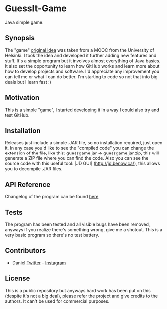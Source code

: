 # GuessIt-Game

Java simple game.

## Synopsis

The "game" [original idea](https://github.com/dfzunigah/GuessIt-Game/releases/tag/v1.0.0) was taken from a MOOC from the University of Helsinki. I took the idea and developed it further adding new features and stuff. It's a simple program but it involves almost everything of Java basics. It also set the opportunity to learn how GitHub works and learn more about how to develop projects and software. I'd appreciate any improvement you can tell me or what I can do better. I'm starting to code so not that into big deals but I learn fast :)

## Motivation

This is a simple "game", I started developing it in a way I could also try and test GitHub.

## Installation

Releases just include a simple .JAR file, so no installation required, just open it. In any case you'd like to see the "compiled code" you can change the extension of the file, like this: guessgame.jar -> guessgame.jar.zip, this will generate a ZIP file where you can find the code. Also you can see the source code with this useful tool: [JD GUI] (http://jd.benow.ca/), this allows you to decompile .JAR files.

## API Reference

Changelog of the program can be found [here](https://github.com/dfzunigah/GuessIt-Game/blob/master/Changelog.pdf)

## Tests

The program has been tested and all visible bugs have been removed, anyways if you realize there's something wrong, give me a shotout. This is a very basic program so there's no test battery.

## Contributors

 - Daniel [Twitter](https://twitter.com/dfzunigah) - [Instagram](https://instagram.com/dfzunigah)

## License

This is a public repository but anyways hard work has been put on this (despite it's not a big deal), please refer the project and give credits to the authors. It can't be used for commercial purposes.
